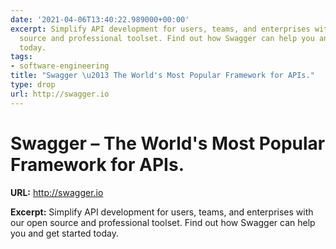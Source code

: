 ```yaml
---
date: '2021-04-06T13:40:22.989000+00:00'
excerpt: Simplify API development for users, teams, and enterprises with our open
  source and professional toolset. Find out how Swagger can help you and get started
  today.
tags:
- software-engineering
title: "Swagger \u2013 The World's Most Popular Framework for APIs."
type: drop
url: http://swagger.io
---
```


# Swagger – The World's Most Popular Framework for APIs.

**URL:** http://swagger.io

**Excerpt:** Simplify API development for users, teams, and enterprises with our open source and professional toolset. Find out how Swagger can help you and get started today.
